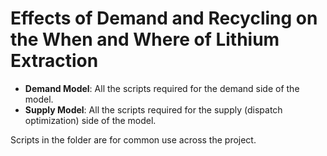 # Effects of Demand and Recycling on the When and Where of Lithium Extraction

* **Demand Model**: All the scripts required for the demand side of the model.
* **Supply Model**: All the scripts required for the supply (dispatch optimization) side of the model.

Scripts in the folder are for common use across the project.